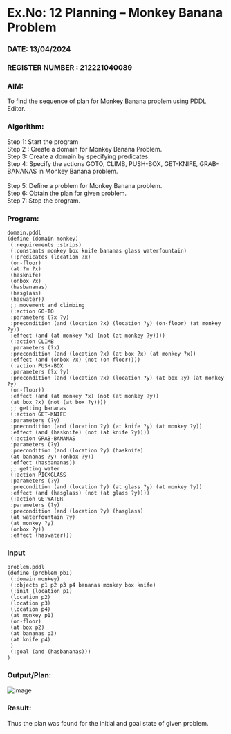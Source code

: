 # Ex.No: 12  Planning –  Monkey Banana Problem
### DATE: 13/04/2024                                                                         
### REGISTER NUMBER : 212221040089
### AIM: 
To find the sequence of plan for Monkey Banana problem using PDDL Editor.
###  Algorithm:
Step 1:  Start the program <br> 
Step 2 : Create a domain for Monkey Banana Problem. <br> 
Step 3:  Create a domain by specifying predicates. <br> 
Step 4: Specify the actions GOTO, CLIMB, PUSH-BOX, GET-KNIFE, GRAB-BANANAS in Monkey Banana problem.<br>  
Step 5:   Define a problem for Monkey Banana problem.<br> 
Step 6:  Obtain the plan for given problem.<br> 
Step 7: Stop the program.<br> 
### Program:
```
domain.pddl
(define (domain monkey) 
 (:requirements :strips) 
 (:constants monkey box knife bananas glass waterfountain) 
 (:predicates (location ?x) 
 (on-floor) 
 (at ?m ?x) 
 (hasknife) 
 (onbox ?x) 
 (hasbananas) 
 (hasglass) 
 (haswater)) 
 ;; movement and climbing 
 (:action GO-TO 
 :parameters (?x ?y) 
 :precondition (and (location ?x) (location ?y) (on-floor) (at monkey ?y)) 
 :effect (and (at monkey ?x) (not (at monkey ?y)))) 
 (:action CLIMB 
 :parameters (?x) 
 :precondition (and (location ?x) (at box ?x) (at monkey ?x)) 
 :effect (and (onbox ?x) (not (on-floor)))) 
 (:action PUSH-BOX 
 :parameters (?x ?y) 
 :precondition (and (location ?x) (location ?y) (at box ?y) (at monkey ?y) 
 (on-floor)) 
 :effect (and (at monkey ?x) (not (at monkey ?y)) 
 (at box ?x) (not (at box ?y)))) 
 ;; getting bananas 
 (:action GET-KNIFE 
 :parameters (?y) 
 :precondition (and (location ?y) (at knife ?y) (at monkey ?y)) 
 :effect (and (hasknife) (not (at knife ?y)))) 
 (:action GRAB-BANANAS 
 :parameters (?y) 
 :precondition (and (location ?y) (hasknife) 
 (at bananas ?y) (onbox ?y)) 
 :effect (hasbananas)) 
 ;; getting water 
 (:action PICKGLASS 
 :parameters (?y) 
 :precondition (and (location ?y) (at glass ?y) (at monkey ?y)) 
 :effect (and (hasglass) (not (at glass ?y)))) 
 (:action GETWATER 
 :parameters (?y) 
 :precondition (and (location ?y) (hasglass) 
 (at waterfountain ?y) 
 (at monkey ?y) 
 (onbox ?y)) 
 :effect (haswater))) 

```







### Input 
```
problem.pddl
(define (problem pb1) 
 (:domain monkey) 
 (:objects p1 p2 p3 p4 bananas monkey box knife) 
 (:init (location p1) 
 (location p2) 
 (location p3) 
 (location p4) 
 (at monkey p1) 
 (on-floor) 
 (at box p2) 
 (at bananas p3) 
 (at knife p4) 
 ) 
 (:goal (and (hasbananas))) 
) 
```

### Output/Plan:
![image](https://github.com/Lingasri/AI_Lab_2023-24/assets/143391929/4bc40e7e-435c-4a70-bd41-187059800614)



### Result:
Thus the plan was found for the initial and goal state of given problem.
